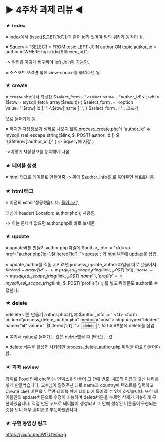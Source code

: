 # ▶ 4주차 과제 리뷰 ◀

### ★ index

※ index에서 (isset($_GET['id']))과 같이 id가 있어야 밑의 쿼리가 동작이 됨.

※ $query = "SELECT * FROM topic LEFT JOIN author ON topic.author_id = author.id WHERE
      topic.id={$filtered_id}";

-> 쿼리를 이렇게 바꿔줘야 left Join이 가능함.

※ 소스코드 보려면 앞에 view-source를 붙여주면 됨.


### ★ create

※ create.php에서 작성한
  $select_form = '<select name = "author_id">';
  while ($row = mysqli_fetch_array($result)) {
    $select_form .= '<option value="'.$row['id'].'">'.$row['name'].'</option>';
  }
    $select_form .= '</select>';
코드가
<?= $select_form ?> 으로 들어가게 됨.

※ 하지만 저장정보가 실제로 나오지 않음
process_create.php에 
'author_id' => mysqli_real_escape_string($link, $_POST['author_id'])  와
'{$filtered['author_id']}' ( <- $query에 저장 )

->이렇게 저장정보를 등록해야 나옴


### ★ 테이블 생성

※ html 태그로 테이블로 만들어줌
 -> 위에 $author_info를 <tr>로 묶어주면 세로로나옴
      

### ★ html 태그

※ 이전의 
echo '성공했습니다. <a href="index.php">돌아가기</a>';

대신에
header('Location: author.php');
사용함.
 
 -> 이는 문제가 없으면 author.php로 바로 보내줌


### ★ update

※ update버튼 만들기
author.php 파일에
$author_info .= '<td><a href="author.php?id='.$filtered['id'].'">update</a></th>'; 와 html부분에 <th>update</th>를 삽입.

※ update_author를 작동 시키려면 
process_update_author 파일을 따로 만들어서
$filtered = array(
        'id' => mysqli_real_escape_string($link, $_POST['id']),
        'name' => mysqli_real_escape_string($link, $_POST['name']),
        'profile' => mysqli_real_escape_string($link, $_POST['profile'])
    );
를 넣고 쿼리문도 author로 수정한다.


### ★ delete

※delete 버튼 만들기
author.php파일에
$author_info .= '
        <td>
          <form action="process_delete_author.php" method="post">
            <input type="hidden" name="id" value="'.$filtered['id'].'">
            <input type="submit" value="delete">
          </form>
        </td>
      ';
와 html부분에 <th>delete</th>를 삽입

※ 여기서 value로 들어가는 값은 delete했을 때 받아오는 값

※ delete 버튼을 활성화 시키려면
process_delete_author.php 파일을 따로 만들어야 함.


### ★ 과제 review
과제로 Food 안에 chef라는 인덱스를 만들어 그 안에 번호, 셰프의 이름과 출신 나라를 넣게 만들었습니다.
교수님이 알려주신 대로 name과 country에 텍스트를 입력하고 Create chef 버튼을 누르면 테이블 안에 데이터가 들어갈 수 있게 하였습니다.
또한 테이블안의 update버튼으로 수정이 가능하며 delete버튼을 누르면 삭제가 가능하게 구현하였습니다.
직접 만든 코드로 테이블이 생성되고 그 안에 생성된 버튼들이 구현되는 것을 보니 매우 흥미롭고 뿌듯하였습니다.


### ★ 구현 동영상 링크 
https://youtu.be/IWfFU1v5sxg



